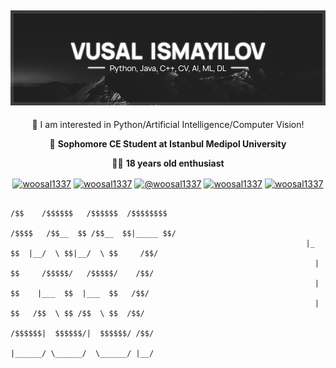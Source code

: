 ## ![Welcome to my profile 🤟](header.jpg)


<center> 
🔭 I am interested in Python/Artificial Intelligence/Computer Vision!

🏫 **Sophomore CE Student at Istanbul Medipol University**

🙋‍♂️ **18 years old enthusiast**
</center>



<p align="center">
<a href="https://twitter.com/woosal1337" target="blank"><img align="center" src="https://cdn.jsdelivr.net/npm/simple-icons@3.0.1/icons/twitter.svg" alt="woosal1337" height="30" width="30" /></a>
<a href="https://linkedin.com/in/woosal1337" target="blank"><img align="center" src="https://cdn.jsdelivr.net/npm/simple-icons@3.0.1/icons/linkedin.svg" alt="woosal1337" height="30" width="30" /></a>
<a href="https://medium.com/@woosal1337" target="blank"><img align="center" src="https://cdn.jsdelivr.net/npm/simple-icons@3.0.1/icons/medium.svg" alt="@woosal1337" height="30" width="30" /></a>
<a href="https://stackoverflow.com/users/12183903/woosal" target="blank"><img align="center" src="https://cdn.jsdelivr.net/npm/simple-icons@3.0.1/icons/stackoverflow.svg" alt="woosal1337" height="30" width="30" /></a>
<a href="https://dev.to/woosal" target="blank"><img align="center" src="https://cdn.jsdelivr.net/npm/simple-icons@3.0.1/icons/dev-dot-to.svg" alt="woosal1337   " height="30" width="30" /></a>
</p>

```
                                                                     /$$    /$$$$$$   /$$$$$$  /$$$$$$$$  
                                                                   /$$$$   /$$__  $$ /$$__  $$|_____ $$/
                                                                  |_  $$  |__/  \ $$|__/  \ $$     /$$/ 
                                                                    | $$     /$$$$$/   /$$$$$/    /$$/  
                                                                    | $$    |___  $$  |___  $$   /$$/   
                                                                    | $$   /$$  \ $$ /$$  \ $$  /$$/   
                                                                   /$$$$$$|  $$$$$$/|  $$$$$$/ /$$/  
                                                                   |______/ \______/  \______/ |__/  
```
